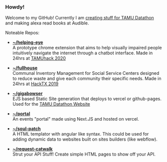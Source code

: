 ### Howdy!
Welcome to my GitHub! Currently I am [creating stuff for TAMU Datathon](https://github.com/tamu-datathon-org) and making alexa read books at Audible.

Noteable Repos:
- **[~/helping-eye](https://github.com/helping-eye)**</br>
  A prototype chrome extension that aims to help visually impaired people intuitively navigate the internet through a chatbot interface. Made in 24hrs at [TAMUhack 2020](https://tamuhack.com)
  
- **[~/fullhouse](https://github.com/fullhouse)**</br>
  Communal Inventory Management for Social Service Centers designed to reduce waste and give each community their specific needs. Made in 24hrs at [HackTX 2019](https://hacktx.com)
  
- **[~/gigabowser](https://github.com/tamu-datathon-org/gigabowser)**</br>
  EJS based Static Site generation that deploys to vercel or github-pages. Used for the [TAMU Datathon Website](https://tamudatathon.com)
  
- **[~/portal](https://github.com/tamu-datathon-org/portal)**</br>
  An events "portal" made using Next.JS and hosted on vercel. 
  
- **[~/soul-patch](https://github.com/geooot/soulpatch)**</br>
  A HTML templator with angular like syntax. This could be used for adding dynamic data to websites built on sites builders (like webflow).
  
- **[~/request-catwalk](https://github.com/geooot/request-catwalk)**</br>
  Strut your API Stuff! Create simple HTML pages to show off your API.

